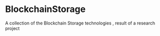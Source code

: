 # BlockchainStorage
A collection of the Blockchain Storage technologies ,   result of a research project
